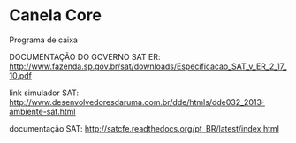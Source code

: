 # Canela Core

Programa de caixa

DOCUMENTAÇÃO DO GOVERNO SAT ER: http://www.fazenda.sp.gov.br/sat/downloads/Especificacao_SAT_v_ER_2_17_10.pdf 

link simulador SAT: http://www.desenvolvedoresdaruma.com.br/dde/htmls/dde032_2013-ambiente-sat.html

documentação SAT: http://satcfe.readthedocs.org/pt_BR/latest/index.html
